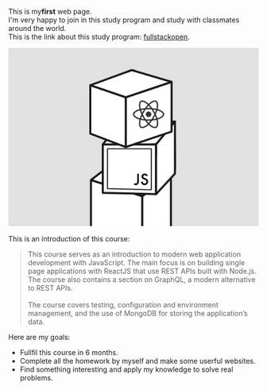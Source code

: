 <!DOCTYPE html>
<html>
    <head>
        <meta charset="utf-8">
        <title>My first web page</title>
    </head>
    <body>
        <p>This is my<strong>first</strong> web page. <br>
        I'm very happy to join in this study program and study with classmates around the world.<br>
        This is the link about this study program: <a href="https://fullstackopen.com/en/">fullstackopen</a>.</p>
        <img src="images/fullstackopen.png" alt="Hi, there!">
        <p>
        This is an introduction of this course:<br>
        <blockquote>This course serves as an introduction to modern web application development with JavaScript. The main focus is on building single page applications with ReactJS that use REST APIs built with Node.js. The course also contains a section on GraphQL, a modern alternative to REST APIs.<br><br>
        The course covers testing, configuration and environment management, and the use of MongoDB for storing the application’s data.</blockquote>
        </p>
        <p>
        Here are my goals:
        <ul>
            <li> Fullfil this course in 6 months.</li>
            <li> Complete all the homework by myself and make some userful websites.</li>
            <li> Find something interesting and apply my knowledge to solve real problems.</li>
        </ul>
        </p>
    </body>
</html>
